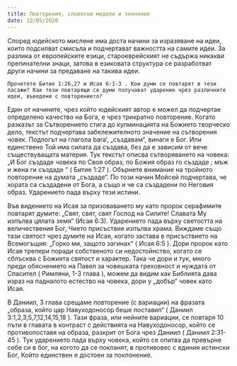 ```yaml
---
title: Повторения, словесни модели и значение
date: 12/05/2020
---
```


Според юдейското мислене има доста начини за изразяване на идеи, които подсилват смисъла и подчертават важността на самите идеи. За разлика от европейските езици, староеврейският не съдържа никакви препинателни знаци, затова в езиковата структура се разработват други начини за предаване на такива идеи.

`Прочетете Битие 1:26,27 и Исая 6:1-3 . Кои думи се повтарят в тези пасажи? Как тези повтарящи се думи получават ударение чрез различните идеи, въведени с повторението?`

Един от начините, чрез който юдейският автор е можел да подчертае определено качество на Бога, е чрез трикратно повторение. Когато разказът за Сътворението стига до кулминацията на Божието творческо дело, текстът подчертава забележителното значение на сътворения човек. Подлогът на глагола bara’, „създавам“, винаги е Бог. Или единствено Той има силата да създава, без да е зависим от вече съществуващата материя. Тук текстът описва сътворяването на човека: „И Бог създаде човека по Своя образ; по Божия образ го създаде ; мъж и жена ги създаде “ ( Битие 1:27 ). Обърнете внимание на тройното повторение на думата „създаде“. По този начин Мойсей подчертава, че хората са създадени от Бога, а също и че са създадени по Неговия образ. Ударението пада върху тези истини.

Във видението на Исая за призоваването му като пророк серафимите повтарят думите: „Свят, свят, свят Господ на Силите! Славата Му изпълва цялата земя“ (Исая 6:3). Ударението пада върху светостта на величествения Бог, Чието присъствие изпълва храма. Виждаме също тази святост чрез думите на Исая, когато застава в присъствието на Всемогъщия: „Горко ми, защото загинах“ ( Исая 6:5 ). Дори пророк като Исая трепери поради собственото си недостойнство, когато се сблъсква с Божията святост и характер. Така че дори и тук, много преди обяснението на Павел за човешката греховност и нуждата от Спасител ( Римляни, 1-3 глава ), можем да видим как Библията дава израз на падналото естество на човека, дори у „добър“ човек като Исая.

В Даниил, 3 глава срещаме повторение (с вариации) на фразата „образа, който цар Навуходоносор беше поставил“ ( Даниил 3:1,2,3,5,7,12,14,15,18 ). Тази фраза, или нейните вариации, се повтаря 10 пъти в главата в контраст с действията на Навуходоносор, който се противопоставя на образа, разкрит от Бога чрез Даниил ( Даниил 2:31-45 ). Тук ударението пада върху човека, който се опитва да превърне себе си в бог, на когото да се покланят, в противовес с единия истински Бог, Който единствен е достоен за поклонение.
